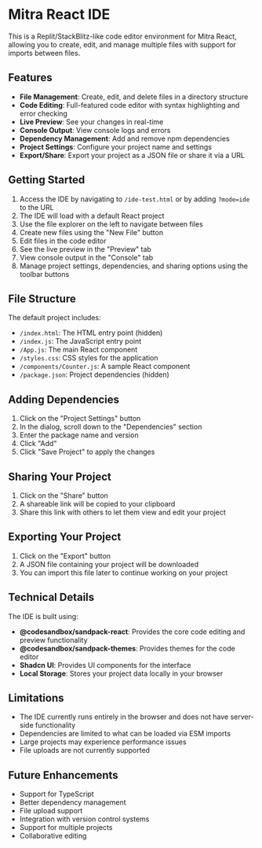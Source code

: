 # Mitra React IDE

This is a Replit/StackBlitz-like code editor environment for Mitra React, allowing you to create, edit, and manage multiple files with support for imports between files.

## Features

- **File Management**: Create, edit, and delete files in a directory structure
- **Code Editing**: Full-featured code editor with syntax highlighting and error checking
- **Live Preview**: See your changes in real-time
- **Console Output**: View console logs and errors
- **Dependency Management**: Add and remove npm dependencies
- **Project Settings**: Configure your project name and settings
- **Export/Share**: Export your project as a JSON file or share it via a URL

## Getting Started

1. Access the IDE by navigating to `/ide-test.html` or by adding `?mode=ide` to the URL
2. The IDE will load with a default React project
3. Use the file explorer on the left to navigate between files
4. Create new files using the "New File" button
5. Edit files in the code editor
6. See the live preview in the "Preview" tab
7. View console output in the "Console" tab
8. Manage project settings, dependencies, and sharing options using the toolbar buttons

## File Structure

The default project includes:

- `/index.html`: The HTML entry point (hidden)
- `/index.js`: The JavaScript entry point
- `/App.js`: The main React component
- `/styles.css`: CSS styles for the application
- `/components/Counter.js`: A sample React component
- `/package.json`: Project dependencies (hidden)

## Adding Dependencies

1. Click on the "Project Settings" button
2. In the dialog, scroll down to the "Dependencies" section
3. Enter the package name and version
4. Click "Add"
5. Click "Save Project" to apply the changes

## Sharing Your Project

1. Click on the "Share" button
2. A shareable link will be copied to your clipboard
3. Share this link with others to let them view and edit your project

## Exporting Your Project

1. Click on the "Export" button
2. A JSON file containing your project will be downloaded
3. You can import this file later to continue working on your project

## Technical Details

The IDE is built using:

- **@codesandbox/sandpack-react**: Provides the core code editing and preview functionality
- **@codesandbox/sandpack-themes**: Provides themes for the code editor
- **Shadcn UI**: Provides UI components for the interface
- **Local Storage**: Stores your project data locally in your browser

## Limitations

- The IDE currently runs entirely in the browser and does not have server-side functionality
- Dependencies are limited to what can be loaded via ESM imports
- Large projects may experience performance issues
- File uploads are not currently supported

## Future Enhancements

- Support for TypeScript
- Better dependency management
- File upload support
- Integration with version control systems
- Support for multiple projects
- Collaborative editing
